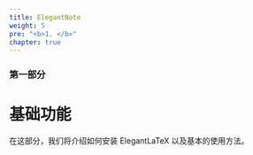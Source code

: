 ```yaml
---
title: ElegantNote
weight: 5
pre: "<b>1. </b>"
chapter: true
---
```


### 第一部分

# 基础功能

在这部分，我们将介绍如何安装 ElegantLaTeX 以及基本的使用方法。
